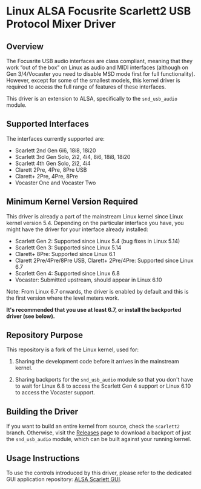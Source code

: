 # Linux ALSA Focusrite Scarlett2 USB Protocol Mixer Driver

## Overview

The Focusrite USB audio interfaces are class compliant, meaning that
they work “out of the box” on Linux as audio and MIDI interfaces
(although on Gen 3/4/Vocaster you need to disable MSD mode first for
full functionality). However, except for some of the smallest models,
this kernel driver is required to access the full range of features of
these interfaces.

This driver is an extension to ALSA, specifically to the
`snd_usb_audio` module.

## Supported Interfaces

The interfaces currently supported are:
- Scarlett 2nd Gen 6i6, 18i8, 18i20
- Scarlett 3rd Gen Solo, 2i2, 4i4, 8i6, 18i8, 18i20
- Scarlett 4th Gen Solo, 2i2, 4i4
- Clarett 2Pre, 4Pre, 8Pre USB
- Clarett+ 2Pre, 4Pre, 8Pre
- Vocaster One and Vocaster Two

## Minimum Kernel Version Required

This driver is already a part of the mainstream Linux kernel since
Linux kernel version 5.4. Depending on the particular interface you
have, you might have the driver for your interface already installed:

- Scarlett Gen 2: Supported since Linux 5.4 (bug fixes in Linux 5.14)
- Scarlett Gen 3: Supported since Linux 5.14
- Clarett+ 8Pre: Supported since Linux 6.1
- Clarett 2Pre/4Pre/8Pre USB, Clarett+ 2Pre/4Pre: Supported since
  Linux 6.7
- Scarlett Gen 4: Supported since Linux 6.8
- Vocaster: Submitted upstream, should appear in Linux 6.10

Note: From Linux 6.7 onwards, the driver is enabled by default and
this is the first version where the level meters work.

**It's recommended that you use at least 6.7, or install the
backported driver (see below).**

## Repository Purpose

This repository is a fork of the Linux kernel, used for:

1) Sharing the development code before it arrives in the mainstream
kernel.

2) Sharing backports for the `snd_usb_audio` module so that you don't
have to wait for Linux 6.8 to access the Scarlett Gen 4 support or
Linux 6.10 to access the Vocaster support.

## Building the Driver

If you want to build an entire kernel from source, check the
`scarlett2` branch. Otherwise, visit the
[Releases](https://github.com/geoffreybennett/scarlett-gen2/releases)
page to download a backport of just the `snd_usb_audio` module, which
can be built against your running kernel.

## Usage Instructions

To use the controls introduced by this driver, please refer to the
dedicated GUI application repository: [ALSA Scarlett
GUI](https://github.com/geoffreybennett/alsa-scarlett-gui).

